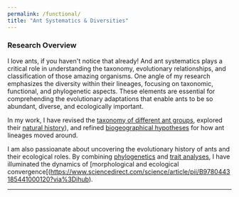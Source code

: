 ```yaml
---
permalink: /functional/
title: "Ant Systematics & Diversities"
---
```

### Research Overview

I love ants, if you haven't notice that already! And ant systematics plays a critical role in understanding the taxonomy, evolutionary relationships, and classification of those amazing organisms. One angle of my research emphasizes the diversity within their lineages, focusing on taxonomic, functional, and phylogenetic aspects. These elements are essential for comprehending the evolutionary adaptations that enable ants to be so abundant, diverse, and ecologically important.

In my work, I have revised the [taxonomy of different ant groups](https://mapress.com/zt/article/view/zootaxa.5149.1.1), explored their [natural history](https://www.researchgate.net/publication/279784021_Toward_understanding_the_predatory_ant_genus_Myopias_Formicidae_Ponerinae_including_a_key_to_global_species_male-based_generic_diagnosis_and_new_species_description)), and refined [biogeographical hypotheses](https://resjournals.onlinelibrary.wiley.com/doi/full/10.1111/syen.12181) for how ant lineages moved around.

I am also passioanate about uncovering the evolutionary history of ants and their ecological roles. By combining [phylogenetics](https://academic.oup.com/isd/article/3/4/3/5545303) and [trait analyses](https://onlinelibrary.wiley.com/doi/full/10.1111/btp.13244), I have illuminated the dynamics of [morphological and ecological convergence[(https://www.sciencedirect.com/science/article/pii/B9780443185441000120?via%3Dihub).

---
